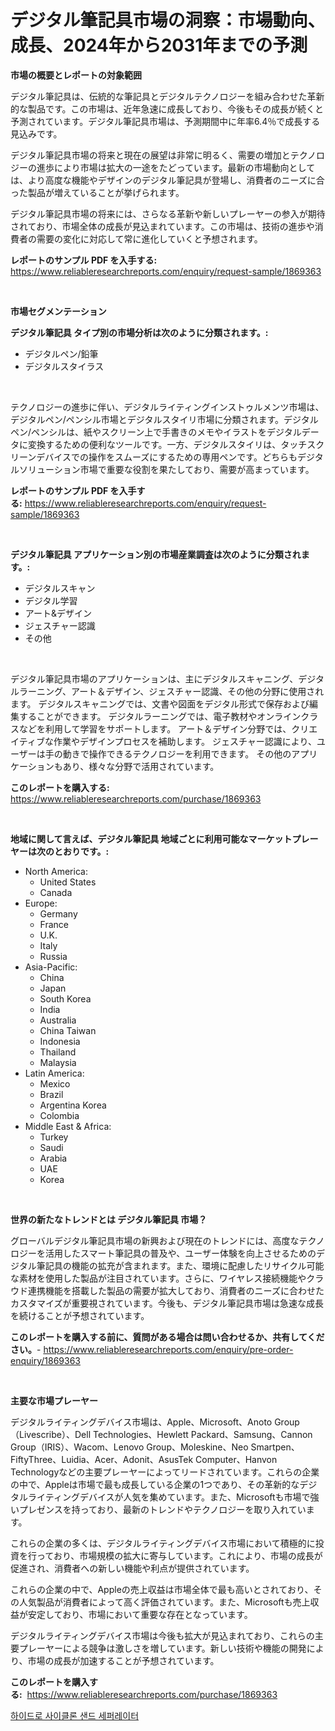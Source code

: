 <p><h1>デジタル筆記具市場の洞察：市場動向、成長、2024年から2031年までの予測</h1></p><p><strong>市場の概要とレポートの対象範囲</strong></p>
<p><p>デジタル筆記具は、伝統的な筆記具とデジタルテクノロジーを組み合わせた革新的な製品です。この市場は、近年急速に成長しており、今後もその成長が続くと予測されています。デジタル筆記具市場は、予測期間中に年率6.4％で成長する見込みです。</p><p>デジタル筆記具市場の将来と現在の展望は非常に明るく、需要の増加とテクノロジーの進歩により市場は拡大の一途をたどっています。最新の市場動向としては、より高度な機能やデザインのデジタル筆記具が登場し、消費者のニーズに合った製品が増えていることが挙げられます。</p><p>デジタル筆記具市場の将来には、さらなる革新や新しいプレーヤーの参入が期待されており、市場全体の成長が見込まれています。この市場は、技術の進歩や消費者の需要の変化に対応して常に進化していくと予想されます。</p></p>
<p><strong>レポートのサンプル PDF を入手する:</strong> <a href="https://www.reliableresearchreports.com/enquiry/request-sample/1869363">https://www.reliableresearchreports.com/enquiry/request-sample/1869363</a></p>
<p>&nbsp;</p>
<p><strong>市場セグメンテーション</strong></p>
<p><strong>デジタル筆記具 タイプ別の市場分析は次のように分類されます。:</strong></p>
<p><ul><li>デジタルペン/鉛筆</li><li>デジタルスタイラス</li></ul></p>
<p>&nbsp;</p>
<p><p>テクノロジーの進歩に伴い、デジタルライティングインストゥルメンツ市場は、デジタルペン/ペンシル市場とデジタルスタイリ市場に分類されます。デジタルペン/ペンシルは、紙やスクリーン上で手書きのメモやイラストをデジタルデータに変換するための便利なツールです。一方、デジタルスタイリは、タッチスクリーンデバイスでの操作をスムーズにするための専用ペンです。どちらもデジタルソリューション市場で重要な役割を果たしており、需要が高まっています。</p></p>
<p><strong>レポートのサンプル PDF を入手する:</strong>&nbsp;<a href="https://www.reliableresearchreports.com/enquiry/request-sample/1869363">https://www.reliableresearchreports.com/enquiry/request-sample/1869363</a></p>
<p>&nbsp;</p>
<p><strong> デジタル筆記具 アプリケーション別の市場産業調査は次のように分類されます。:</strong></p>
<p><ul><li>デジタルスキャン</li><li>デジタル学習</li><li>アート&デザイン</li><li>ジェスチャー認識</li><li>その他</li></ul></p>
<p>&nbsp;</p>
<p><p>デジタル筆記具市場のアプリケーションは、主にデジタルスキャニング、デジタルラーニング、アート＆デザイン、ジェスチャー認識、その他の分野に使用されます。 デジタルスキャニングでは、文書や図面をデジタル形式で保存および編集することができます。 デジタルラーニングでは、電子教材やオンラインクラスなどを利用して学習をサポートします。 アート＆デザイン分野では、クリエイティブな作業やデザインプロセスを補助します。 ジェスチャー認識により、ユーザーは手の動きで操作できるテクノロジーを利用できます。 その他のアプリケーションもあり、様々な分野で活用されています。</p></p>
<p><strong>このレポートを購入する:</strong>&nbsp; <a href="https://www.reliableresearchreports.com/purchase/1869363">https://www.reliableresearchreports.com/purchase/1869363</a></p>
<p>&nbsp;</p>
<p><strong>地域に関して言えば、デジタル筆記具 地域ごとに利用可能なマーケットプレーヤーは次のとおりです。:</strong></p>
<p><ul>
    <li>
        North America:
        <ul>
            <li>United States</li>
            <li>Canada</li>
        </ul>
    </li>
    <li>
        Europe:
        <ul>
            <li>Germany</li>
            <li>France</li>
            <li>U.K.</li>
            <li>Italy</li>
            <li>Russia</li>
        </ul>
    </li>
    <li>
        Asia-Pacific:
        <ul>
            <li>China</li>
            <li>Japan</li>
            <li>South Korea</li>
            <li>India</li>
            <li>Australia</li>
            <li>China Taiwan</li>
            <li>Indonesia</li>
            <li>Thailand</li>
            <li>Malaysia</li>
        </ul>
    </li>
    <li>
        Latin America:
        <ul>
            <li>Mexico</li>
            <li>Brazil</li>
            <li>Argentina Korea</li>
            <li>Colombia</li>
        </ul>
    </li>
    <li>
        Middle East & Africa:
        <ul>
            <li>Turkey</li>
            <li>Saudi</li>
            <li>Arabia</li>
            <li>UAE</li>
            <li>Korea</li>
        </ul>
    </li>
    </ul></p>
<p>&nbsp;</p>
<p><strong>世界の新たなトレンドとは デジタル筆記具 市場？</strong></p>
<p><p>グローバルデジタル筆記具市場の新興および現在のトレンドには、高度なテクノロジーを活用したスマート筆記具の普及や、ユーザー体験を向上させるためのデジタル筆記具の機能の拡充が含まれます。また、環境に配慮したリサイクル可能な素材を使用した製品が注目されています。さらに、ワイヤレス接続機能やクラウド連携機能を搭載した製品の需要が拡大しており、消費者のニーズに合わせたカスタマイズが重要視されています。今後も、デジタル筆記具市場は急速な成長を続けることが予想されています。</p></p>
<p><strong>このレポートを購入する前に、質問がある場合は問い合わせるか、共有してください。</strong>- <a href="https://www.reliableresearchreports.com/enquiry/pre-order-enquiry/1869363">https://www.reliableresearchreports.com/enquiry/pre-order-enquiry/1869363</a></p>
<p>&nbsp;</p>
<p><strong>主要な市場プレーヤー</strong></p>
<p><p>デジタルライティングデバイス市場は、Apple、Microsoft、Anoto Group（Livescribe）、Dell Technologies、Hewlett Packard、Samsung、Cannon Group（IRIS）、Wacom、Lenovo Group、Moleskine、Neo Smartpen、FiftyThree、Luidia、Acer、Adonit、AsusTek Computer、Hanvon Technologyなどの主要プレーヤーによってリードされています。これらの企業の中で、Appleは市場で最も成長している企業の1つであり、その革新的なデジタルライティングデバイスが人気を集めています。また、Microsoftも市場で強いプレゼンスを持っており、最新のトレンドやテクノロジーを取り入れています。</p><p>これらの企業の多くは、デジタルライティングデバイス市場において積極的に投資を行っており、市場規模の拡大に寄与しています。これにより、市場の成長が促進され、消費者への新しい機能や利点が提供されています。</p><p>これらの企業の中で、Appleの売上収益は市場全体で最も高いとされており、その人気製品が消費者によって高く評価されています。また、Microsoftも売上収益が安定しており、市場において重要な存在となっています。</p><p>デジタルライティングデバイス市場は今後も拡大が見込まれており、これらの主要プレーヤーによる競争は激しさを増しています。新しい技術や機能の開発により、市場の成長が加速することが予想されています。</p></p>
<p><strong>このレポートを購入する:</strong>&nbsp;&nbsp;<a href="https://www.reliableresearchreports.com/purchase/1869363">https://www.reliableresearchreports.com/purchase/1869363</a></p>
<p><p><a href="https://github.com/khytkeqagplkzqvh/Market-Research-Report-List-1/blob/main/37061172861.md">하이드로 사이클론 샌드 세퍼레이터</a></p></p>